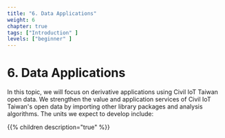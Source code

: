 ```yaml
---
title: "6. Data Applications"
weight: 6
chapter: true
tags: ["Introduction" ]
levels: ["beginner" ]
---
```


# 6. Data Applications

In this topic, we will focus on derivative applications using Civil IoT Taiwan open data. We strengthen the value and application services of Civil IoT Taiwan's open data by importing other library packages and analysis algorithms. The units we expect to develop include:

{{% children description="true" %}}
